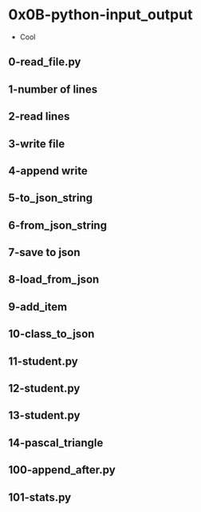 # 0x0B-python-input_output
* Cool

## 0-read_file.py

## 1-number of lines

## 2-read lines

## 3-write file

## 4-append write

## 5-to_json_string

## 6-from_json_string

## 7-save to json

## 8-load_from_json

## 9-add_item

## 10-class_to_json

## 11-student.py

## 12-student.py

## 13-student.py

## 14-pascal_triangle

## 100-append_after.py

## 101-stats.py

